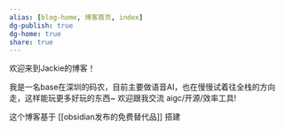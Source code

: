 ```yaml
---
alias: [blog-home, 博客首页, index]
dg-publish: true
dg-home: true
share: true
---
```


欢迎来到Jackie的博客！

我是一名base在深圳的码农，目前主要做语音AI，也在慢慢试着往全栈的方向走，这样能玩更多好玩的东西~ 欢迎跟我交流 aigc/开源/效率工具!

这个博客基于 [[obsidian发布的免费替代品]]  搭建
